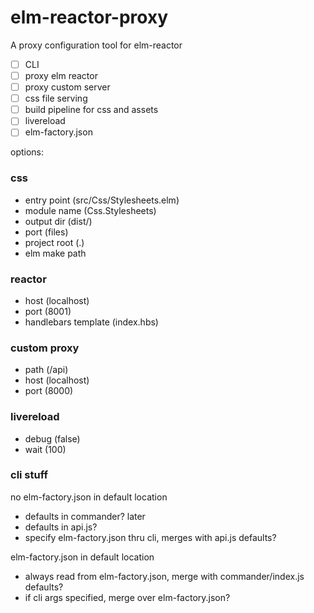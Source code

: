 # elm-reactor-proxy

A proxy configuration tool for elm-reactor

- [ ] CLI
- [ ] proxy elm reactor
- [ ] proxy custom server
- [ ] css file serving
- [ ] build pipeline for css and assets
- [ ] livereload
- [ ] elm-factory.json

options:

### css
- entry point (src/Css/Stylesheets.elm)
- module name (Css.Stylesheets)
- output dir (dist/)
- port (files)
- project root (.)
- elm make path

### reactor
- host (localhost)
- port (8001)
- handlebars template (index.hbs)

### custom proxy
- path (/api)
- host (localhost)
- port (8000)

### livereload
- debug (false)
- wait (100)


### cli stuff
no elm-factory.json in default location
  - defaults in commander? later
  - defaults in api.js?
  - specify elm-factory.json thru cli, merges with api.js defaults?

elm-factory.json in default location
  - always read from elm-factory.json, merge with commander/index.js defaults?
  - if cli args specified, merge over elm-factory.json?
